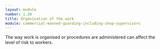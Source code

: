 ```yaml
---
layout: module
number: 1.20
title: Organisation of the work
module: commercial-manned-guarding-including-shop-supervisors
---
```

The way work is organised or procedures are administered can affect the level
of risk to workers.


